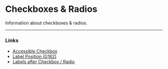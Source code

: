 # Checkboxes & Radios

Information about checkboxes & radios.

---

### Links

- [Accessible Checkbox](https://www.a11ymatters.com/pattern/checkbox/)
- [Label Position (G162)](https://www.w3.org/TR/WCAG20-TECHS/G162.html)
- [Labels after Checkbox / Radio](https://medium.com/claritydesignsystem/pure-css-accessible-checkboxes-and-radios-buttons-54063e759bb3#:~:text=checkbox%20wrapper%20is%20to%20encapsulate,input%20type%3D%22checkbox%22%3E)